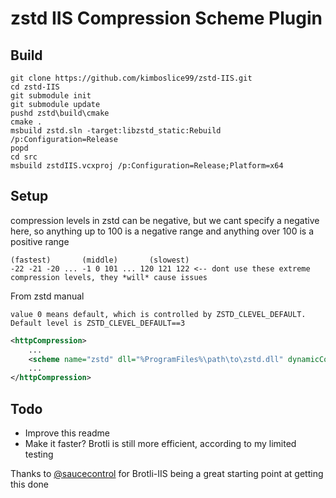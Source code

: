 zstd IIS Compression Scheme Plugin
==================================

## Build 
```
git clone https://github.com/kimboslice99/zstd-IIS.git
cd zstd-IIS
git submodule init
git submodule update
pushd zstd\build\cmake
cmake .
msbuild zstd.sln -target:libzstd_static:Rebuild /p:Configuration=Release
popd
cd src
msbuild zstdIIS.vcxproj /p:Configuration=Release;Platform=x64
```
## Setup
compression levels in zstd can be negative, but we cant specify a negative here, so anything up to 100 is a negative range and anything over 100 is a positive range
```
(fastest)       (middle)       (slowest)
-22 -21 -20 ... -1 0 101 ... 120 121 122 <-- dont use these extreme compression levels, they *will* cause issues
```
From zstd manual
```
value 0 means default, which is controlled by ZSTD_CLEVEL_DEFAULT.
Default level is ZSTD_CLEVEL_DEFAULT==3
```
```xml
<httpCompression>
    ...
    <scheme name="zstd" dll="%ProgramFiles%\path\to\zstd.dll" dynamicCompressionLevel="0" staticCompressionLevel="106" />
    ...
</httpCompression>
```

## Todo
 - Improve this readme
 - Make it faster? Brotli is still more efficient, according to my limited testing

Thanks to [@saucecontrol](https://github.com/saucecontrol) for Brotli-IIS being a great starting point at getting this done
